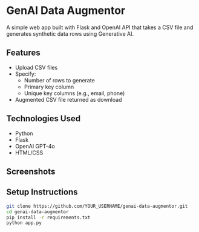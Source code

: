 # GenAI Data Augmentor

A simple web app built with Flask and OpenAI API that takes a CSV file and generates synthetic data rows using Generative AI.

## Features

- Upload CSV files
- Specify:
  - Number of rows to generate
  - Primary key column
  - Unique key columns (e.g., email, phone)
- Augmented CSV file returned as download

## Technologies Used

- Python
- Flask
- OpenAI GPT-4o
- HTML/CSS


## Screenshots


## Setup Instructions

```bash
git clone https://github.com/YOUR_USERNAME/genai-data-augmentor.git
cd genai-data-augmentor
pip install -r requirements.txt
python app.py
